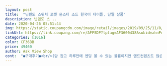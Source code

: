 ```yaml
---
layout: post 
title:  "닌텐도 스위치 포켓 몬스터 소드 한국어 타이틀, 단일 상품" 
description: 닌텐도 스 ..
date: 2020-04-26 05:51:44 
img: https://static.coupangcdn.com/image/retail/images/2019/09/25/11/0/f5fd31d2-948b-48fe-a2d4-c44a96e208cd.jpg 
linkUrl: https://link.coupang.com/re/AFFSDP?lptag=AF3600438&subid=ahnPublicAsk&pageKey=306607582&itemId=966661342&vendorItemId=5372669058&traceid=V0-113-52957ddf5cbecd8d 
categories: [1016] 
color: CF36BB 
price: 49460 
author: Ask View Shop 
cont:  "●구매후기●<br/>(맘 잡고 하루만에 엔딩 볼 수 있는 볼륨이지만 엔드컨텐츠도 많습니다.<br/> 물론 전작들에 비해 혜자는 아니지만 나름 할만 합니다.<br/>)<br/>게임인것 같네요.<br/><br/>게임해보는게 좋을 것 같아요.<br/><br/>나가서 놀지 못하니 심심하다구<br/>너무 재밌어해요.<br/><br/>더 갖고 싶다는 소드로 구매~<br/>또한 엔딩까지 보기가 엄청 쉬워져서 기존 작품 말고도 처음 포켓몬 접하시는 분들도 추천드리는 제품입니다.<br/><br/>바로 구입했어요~<br/>실드랑 다른 점은<br/>아들선물로 사줬네요~<br/>엔딩 이후 레이드 컨텐츠, 그리고 배틀 타워의 사운드 (토비 폭스 <br/> - 언더테일, 와 샌즈!)만 들을정도로 계속해서 하게 되는 마성의 제품입니다.<br/><br/>여기가 가장 저렴해서<br/>옆에서 슬쩍보니<br/>워낙 포켓몬을 좋아해서<br/>이@트, @렉마트에서도 구경하다<br/>이리저리 움직이고 돌아다녀서<br/>저는 2020.<br/>04.<br/>16 구매, 2020.<br/>04.<br/>17 받고 2020.<br/>04.<br/>18~2020.<br/>04.<br/>19 에 엔딩 보고 실전 포켓몬 가고 있습니다.<br/><br/>즐겜 해보세요~ ㅋㅋ<br/>초등학생 아이가 갖고싶던 게임이라 배송도 빠르고 저렴하게 구입해서 좋아요.<br/><br/>코로나19 바이러스때문에 밖에<br/>포켓몬 삭제 및 미완성의 기준으로 포켓몬 덕후들을 탈덕하게 만든 작품이기도 하지만<br/>포켓몬 실드랑 소드랑 고민하다<br/>포켓몬 잡고 단련시키는<br/>포켓몬 좋아하시면 구매하셔서<br/>포켓몬 출현율과 종류정도라<br/>포켓몬스터 소드!<br/>하나만 구매하셔서<br/>후기들이나 엔드 컨텐츠 보시고 구매하시는걸 추천드리기도 하는 제품입니다.<br/><br/>(맘 잡고 하루만에 엔딩 볼 수 있는 볼륨이지만 엔드컨텐츠도 많습니다.<br/> 물론 전작들에 비해 혜자는 아니지만 나름 할만 합니다.<br/>)<br/>게임인것 같네요.<br/><br/>게임해보는게 좋을 것 같아요.<br/><br/>나가서 놀지 못하니 심심하다구<br/>너무 재밌어해요.<br/><br/>더 갖고 싶다는 소드로 구매~<br/>또한 엔딩까지 보기가 엄청 쉬워져서 기존 작품 말고도 처음 포켓몬 접하시는 분들도 추천드리는 제품입니다.<br/><br/>바로 구입했어요~<br/>실드랑 다른 점은<br/>아들선물로 사줬네요~<br/>엔딩 이후 레이드 컨텐츠, 그리고 배틀 타워의 사운드 (토비 폭스 <br/> - 언더테일, 와 샌즈!)만 들을정도로 계속해서 하게 되는 마성의 제품입니다.<br/><br/>여기가 가장 저렴해서<br/>옆에서 슬쩍보니<br/>워낙 포켓몬을 좋아해서<br/>이@트, @렉마트에서도 구경하다<br/>이리저리 움직이고 돌아다녀서<br/>저는 2020.<br/>04.<br/>16 구매, 2020.<br/>04.<br/>17 받고 2020.<br/>04.<br/>18~2020.<br/>04.<br/>19 에 엔딩 보고 실전 포켓몬 가고 있습니다.<br/><br/>즐겜 해보세요~ ㅋㅋ<br/>초등학생 아이가 갖고싶던 게임이라 배송도 빠르고 저렴하게 구입해서 좋아요.<br/><br/>코로나19 바이러스때문에 밖에<br/>포켓몬 삭제 및 미완성의 기준으로 포켓몬 덕후들을 탈덕하게 만든 작품이기도 하지만<br/>포켓몬 실드랑 소드랑 고민하다<br/>포켓몬 잡고 단련시키는<br/>포켓몬 좋아하시면 구매하셔서<br/>포켓몬 출현율과 종류정도라<br/>포켓몬스터 소드!<br/>하나만 구매하셔서<br/>후기들이나 엔드 컨텐츠 보시고 구매하시는걸 추천드리기도 하는 제품입니다.<br/><br/>" 
---
```

